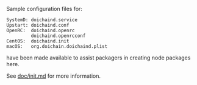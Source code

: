 Sample configuration files for:
```
SystemD: doichaind.service
Upstart: doichaind.conf
OpenRC:  doichaind.openrc
         doichaind.openrcconf
CentOS:  doichaind.init
macOS:   org.doichain.doichaind.plist
```
have been made available to assist packagers in creating node packages here.

See [doc/init.md](../../doc/init.md) for more information.
